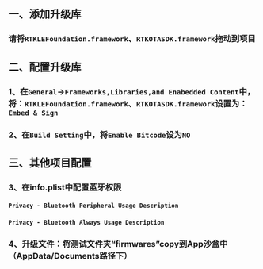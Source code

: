 ## 一、添加升级库
### 请将`RTKLEFoundation.framework`、`RTKOTASDK.framework`拖动到项目
## 二、配置升级库
### 1、在`General`->`Frameworks,Libraries,and Enabedded Content`中，将：`RTKLEFoundation.framework`、`RTKOTASDK.framework`设置为：`Embed & Sign`
### 2、在`Build Setting`中，将`Enable Bitcode`设为`NO`
## 三、其他项目配置
### 3、在info.plist中配置蓝牙权限
#### `Privacy - Bluetooth Peripheral Usage Description`
#### `Privacy - Bluetooth Always Usage Description`
### 4、升级文件：将测试文件夹“firmwares”copy到App沙盒中（AppData/Documents路径下）
